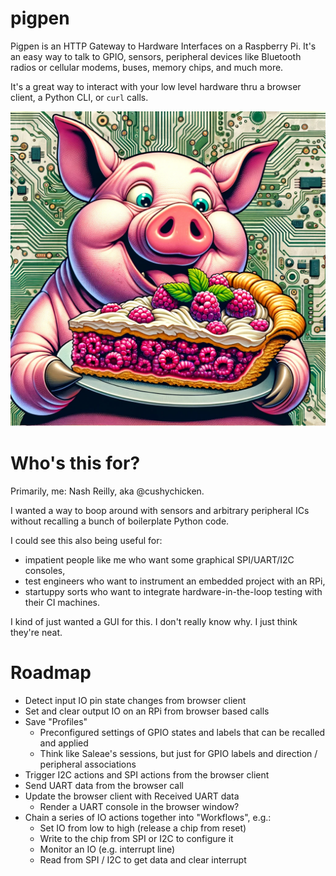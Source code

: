 # pigpen

Pigpen is an HTTP Gateway to Hardware Interfaces on a Raspberry Pi. It's an easy way to talk to GPIO, sensors, peripheral devices like Bluetooth radios or cellular modems, buses, memory chips, and much more. 

It's a great way to interact with your low level hardware thru a browser client, a Python CLI, or `curl` calls.

![our mascot](img/pigpen.png)

# Who's this for?

Primarily, me: Nash Reilly, aka @cushychicken. 

I wanted a way to boop around with sensors and arbitrary peripheral ICs without recalling a bunch of boilerplate Python code. 

I could see this also being useful for:
* impatient people like me who want some graphical SPI/UART/I2C consoles, 
* test engineers who want to instrument an embedded project with an RPi,
* startuppy sorts who want to integrate hardware-in-the-loop testing with their CI machines.

I kind of just wanted a GUI for this. I don't really know why. I just think they're neat.

# Roadmap

- Detect input IO pin state changes from browser client
- Set and clear output IO on an RPi from browser based calls
- Save "Profiles"
  - Preconfigured settings of GPIO states and labels that can be recalled and applied
  - Think like Saleae's sessions, but just for GPIO labels and direction / peripheral associations 
- Trigger I2C actions and SPI actions from the browser client
- Send UART data from the browser call
- Update the browser client with Received UART data
  - Render a UART console in the browser window? 
- Chain a series of IO actions together into "Workflows", e.g.:
  - Set IO from low to high (release a chip from reset)
  - Write to the chip from SPI or I2C to configure it
  - Monitor an IO (e.g. interrupt line)
  - Read from SPI / I2C to get data and clear interrupt

